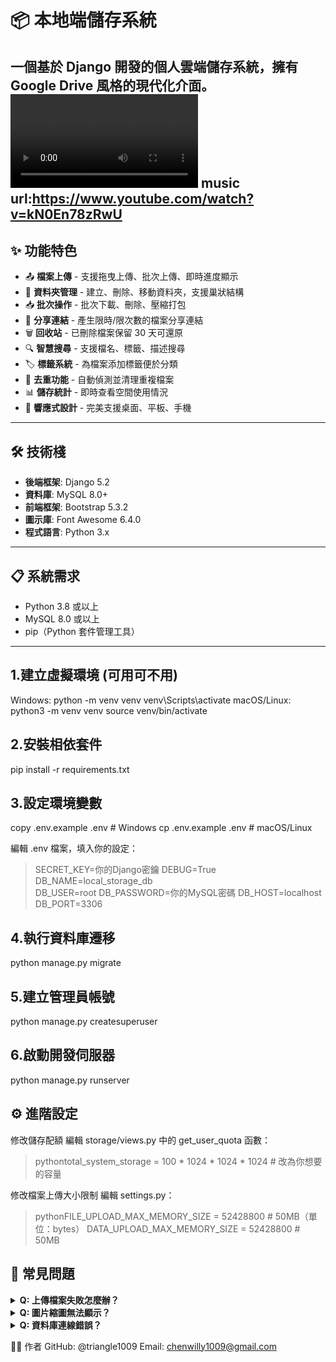 
# 📦 本地端儲存系統

一個基於 Django 開發的個人雲端儲存系統，擁有 Google Drive 風格的現代化介面。
![專案功能預覽](/view.mkv)
music url:https://www.youtube.com/watch?v=kN0En78zRwU
---

## ✨ 功能特色

- 📤 **檔案上傳** - 支援拖曳上傳、批次上傳、即時進度顯示
- 📁 **資料夾管理** - 建立、刪除、移動資料夾，支援巢狀結構
- 📥 **批次操作** - 批次下載、刪除、壓縮打包
- 🔗 **分享連結** - 產生限時/限次數的檔案分享連結
- 🗑️ **回收站** - 已刪除檔案保留 30 天可還原
- 🔍 **智慧搜尋** - 支援檔名、標籤、描述搜尋
- 🏷️ **標籤系統** - 為檔案添加標籤便於分類
- 🔄 **去重功能** - 自動偵測並清理重複檔案
- 📊 **儲存統計** - 即時查看空間使用情況
- 📱 **響應式設計** - 完美支援桌面、平板、手機

---

## 🛠️ 技術棧

- **後端框架**: Django 5.2
- **資料庫**: MySQL 8.0+
- **前端框架**: Bootstrap 5.3.2
- **圖示庫**: Font Awesome 6.4.0
- **程式語言**: Python 3.x

---

## 📋 系統需求

- Python 3.8 或以上
- MySQL 8.0 或以上
- pip（Python 套件管理工具）

---
## 1.建立虛擬環境 (可用可不用)
Windows:
python -m venv venv
venv\Scripts\activate
macOS/Linux:
python3 -m venv venv
source venv/bin/activate

## 2.安裝相依套件
pip install -r requirements.txt

## 3.設定環境變數
copy .env.example .env  # Windows
cp .env.example .env    # macOS/Linux

編輯 .env 檔案，填入你的設定： 
>SECRET_KEY=你的Django密鑰
>DEBUG=True
>DB_NAME=local_storage_db   
>DB_USER=root
>DB_PASSWORD=你的MySQL密碼
>DB_HOST=localhost
>DB_PORT=3306

## 4.執行資料庫遷移
python manage.py migrate

## 5.建立管理員帳號
python manage.py createsuperuser

## 6.啟動開發伺服器
python manage.py runserver


## ⚙️ 進階設定
修改儲存配額
編輯 storage/views.py 中的 get_user_quota 函數：
>pythontotal_system_storage = 100 * 1024 * 1024 * 1024  # 改為你想要的容量

修改檔案上傳大小限制
編輯 settings.py：
>pythonFILE_UPLOAD_MAX_MEMORY_SIZE = 52428800  # 50MB（單位：bytes）
>DATA_UPLOAD_MAX_MEMORY_SIZE = 52428800  # 50MB

## 🐛 常見問題
<details>
<summary><b>Q: 上傳檔案失敗怎麼辦？</b></summary>
A: 檢查以下項目：

media/ 資料夾是否存在且有寫入權限
檔案大小是否超過限制（預設 50MB）
儲存空間是否已滿

</details>
<details>
<summary><b>Q: 圖片縮圖無法顯示？</b></summary>
A: 確認已安裝 Pillow 套件：
bashpip install Pillow
</details>
<details>
<summary><b>Q: 資料庫連線錯誤？</b></summary>
A: 檢查：

MySQL 服務是否啟動
.env 中的資料庫帳號密碼是否正確
資料庫是否已建立
</details>


👨‍💻 作者
GitHub: @triangle1009
Email:  chenwilly1009@gmail.com
